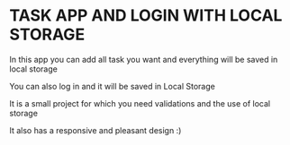 # TASK APP AND LOGIN WITH LOCAL STORAGE

In this app you can add all task you want and everything will be saved in local storage

You can also log in and it will be saved in Local Storage

It is a small project for which you need validations and the use of local storage

It also has a responsive and pleasant design :)